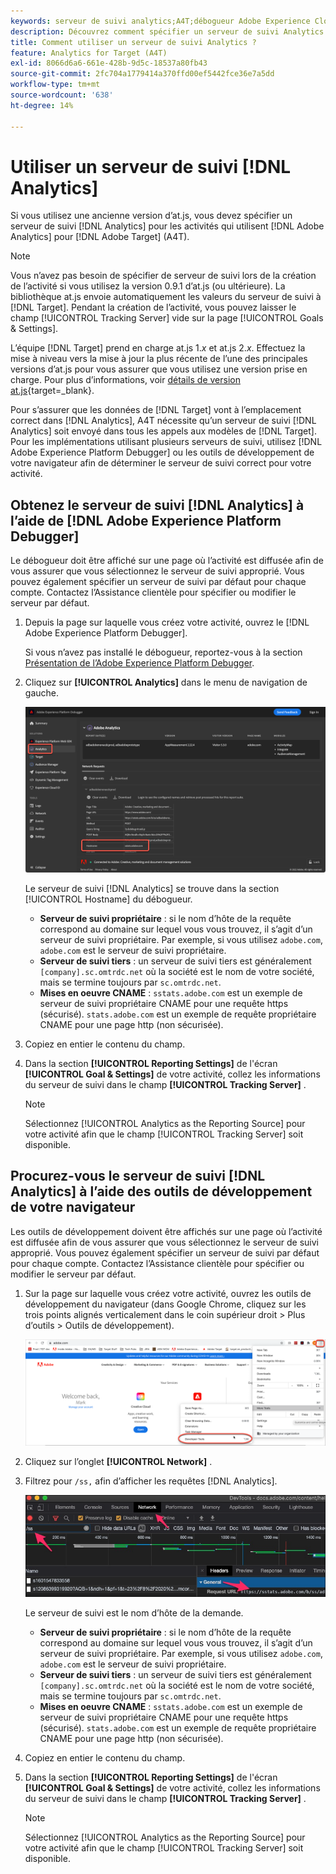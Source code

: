 ```yaml
---
keywords: serveur de suivi analytics;A4T;débogueur Adobe Experience Cloud;débogueur Adobe Experience Platform;source de création de rapports;outils de développement
description: Découvrez comment spécifier un serveur de suivi Analytics pour les activités qui utilisent Analytics for [!DNL Target] (A4T) si vous utilisez une ancienne version d’at.js.
title: Comment utiliser un serveur de suivi Analytics ?
feature: Analytics for Target (A4T)
exl-id: 8066d6a6-661e-428b-9d5c-18537a80fb43
source-git-commit: 2fc704a1779414a370ffd00ef5442fce36e7a5dd
workflow-type: tm+mt
source-wordcount: '638'
ht-degree: 14%

---
```


# Utiliser un serveur de suivi [!DNL Analytics]

Si vous utilisez une ancienne version d’at.js, vous devez spécifier un serveur de suivi [!DNL Analytics] pour les activités qui utilisent [!DNL Adobe Analytics] pour [!DNL Adobe Target] (A4T).

>[!NOTE]
>
>Vous n’avez pas besoin de spécifier de serveur de suivi lors de la création de l’activité si vous utilisez la version 0.9.1 d’at.js (ou ultérieure). La bibliothèque at.js envoie automatiquement les valeurs du serveur de suivi à [!DNL Target]. Pendant la création de l’activité, vous pouvez laisser le champ [!UICONTROL Tracking Server] vide sur la page [!UICONTROL Goals & Settings].
>
>L’équipe [!DNL Target] prend en charge at.js 1.*x* et at.js 2.*x*. Effectuez la mise à niveau vers la mise à jour la plus récente de l’une des principales versions d’at.js pour vous assurer que vous utilisez une version prise en charge. Pour plus d’informations, voir [détails de version at.js](https://experienceleague.adobe.com/docs/target-dev/developer/client-side/at-js-implementation/target-atjs-versions.html?lang=fr){target=_blank}.

Pour s’assurer que les données de [!DNL Target] vont à l’emplacement correct dans [!DNL Analytics], A4T nécessite qu’un serveur de suivi [!DNL Analytics] soit envoyé dans tous les appels aux modèles de [!DNL Target]. Pour les implémentations utilisant plusieurs serveurs de suivi, utilisez [!DNL Adobe Experience Platform Debugger] ou les outils de développement de votre navigateur afin de déterminer le serveur de suivi correct pour votre activité.

## Obtenez le serveur de suivi [!DNL Analytics] à l’aide de [!DNL Adobe Experience Platform Debugger]

Le débogueur doit être affiché sur une page où l’activité est diffusée afin de vous assurer que vous sélectionnez le serveur de suivi approprié. Vous pouvez également spécifier un serveur de suivi par défaut pour chaque compte. Contactez l’Assistance clientèle pour spécifier ou modifier le serveur par défaut.

1. Depuis la page sur laquelle vous créez votre activité, ouvrez le [!DNL Adobe Experience Platform Debugger].

   Si vous n’avez pas installé le débogueur, reportez-vous à la section [Présentation de l’Adobe Experience Platform Debugger](https://experienceleague.adobe.com/docs/platform-learn/data-collection/debugger/overview.html).

1. Cliquez sur **[!UICONTROL Analytics]** dans le menu de navigation de gauche.

   ![&rbrace;Image Screen_DebuggerTrackKit](assets/Screen_DebuggerTrackServ.png)

   Le serveur de suivi [!DNL Analytics] se trouve dans la section [!UICONTROL Hostname] du débogueur.

   * **Serveur de suivi propriétaire** : si le nom d’hôte de la requête correspond au domaine sur lequel vous vous trouvez, il s’agit d’un serveur de suivi propriétaire. Par exemple, si vous utilisez `adobe.com`, `adobe.com` est le serveur de suivi propriétaire.
   * **Serveur de suivi tiers** : un serveur de suivi tiers est généralement `[company].sc.omtrdc.net` où la société est le nom de votre société, mais se termine toujours par `sc.omtrdc.net`.
   * **Mises en oeuvre CNAME** : `sstats.adobe.com` est un exemple de serveur de suivi propriétaire CNAME pour une requête https (sécurisé). `stats.adobe.com` est un exemple de requête propriétaire CNAME pour une page http (non sécurisée).

1. Copiez en entier le contenu du champ.

1. Dans la section **[!UICONTROL Reporting Settings]** de l&#39;écran **[!UICONTROL Goal & Settings]** de votre activité, collez les informations du serveur de suivi dans le champ **[!UICONTROL Tracking Server]** .

   >[!NOTE]
   >
   >Sélectionnez [!UICONTROL Analytics as the Reporting Source] pour votre activité afin que le champ [!UICONTROL Tracking Server] soit disponible.

## Procurez-vous le serveur de suivi [!DNL Analytics] à l’aide des outils de développement de votre navigateur

Les outils de développement doivent être affichés sur une page où l’activité est diffusée afin de vous assurer que vous sélectionnez le serveur de suivi approprié. Vous pouvez également spécifier un serveur de suivi par défaut pour chaque compte. Contactez l’Assistance clientèle pour spécifier ou modifier le serveur par défaut.

1. Sur la page sur laquelle vous créez votre activité, ouvrez les outils de développement du navigateur (dans Google Chrome, cliquez sur les trois points alignés verticalement dans le coin supérieur droit > Plus d’outils > Outils de développement).

   ![Outils de développement Chrome](/help/main/c-integrating-target-with-mac/a4t/assets/chrome-dev-tools.png)

1. Cliquez sur l’onglet **[!UICONTROL Network]** .

1. Filtrez pour `/ss,` afin d’afficher les requêtes [!DNL Analytics].

   ![Outils de développement Chrome avec /ss search](/help/main/c-integrating-target-with-mac/a4t/assets/chrome-search.png)

   Le serveur de suivi est le nom d’hôte de la demande.

   * **Serveur de suivi propriétaire** : si le nom d’hôte de la requête correspond au domaine sur lequel vous vous trouvez, il s’agit d’un serveur de suivi propriétaire. Par exemple, si vous utilisez `adobe.com`, `adobe.com` est le serveur de suivi propriétaire.
   * **Serveur de suivi tiers** : un serveur de suivi tiers est généralement `[company].sc.omtrdc.net` où la société est le nom de votre société, mais se termine toujours par `sc.omtrdc.net`.
   * **Mises en oeuvre CNAME** : `sstats.adobe.com` est un exemple de serveur de suivi propriétaire CNAME pour une requête https (sécurisé). `stats.adobe.com` est un exemple de requête propriétaire CNAME pour une page http (non sécurisée).

1. Copiez en entier le contenu du champ.

1. Dans la section **[!UICONTROL Reporting Settings]** de l&#39;écran **[!UICONTROL Goal & Settings]** de votre activité, collez les informations du serveur de suivi dans le champ **[!UICONTROL Tracking Server]** .

   >[!NOTE]
   >
   >Sélectionnez [!UICONTROL Analytics as the Reporting Source] pour votre activité afin que le champ [!UICONTROL Tracking Server] soit disponible.
